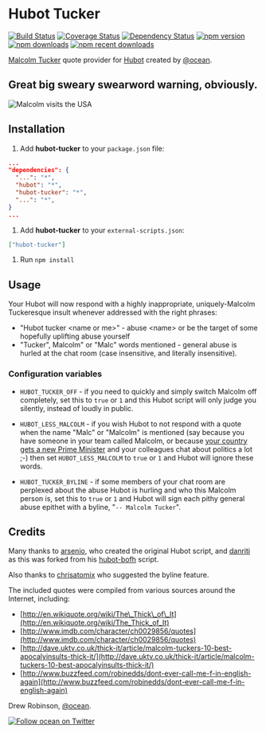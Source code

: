 # Hubot Tucker

[![Build Status](https://img.shields.io/travis/ocean/hubot-tucker.svg?style=flat-square)](https://travis-ci.org/ocean/hubot-tucker) [![Coverage Status](https://img.shields.io/coveralls/ocean/hubot-tucker/master.svg?style=flat-square)](https://coveralls.io/github/ocean/hubot-tucker?branch=master) [![Dependency Status](https://david-dm.org/ocean/hubot-tucker.svg?style=flat-square)](https://david-dm.org/ocean/hubot-tucker) [![npm version](https://img.shields.io/npm/v/hubot-tucker.svg?style=flat-square)](https://www.npmjs.com/package/hubot-tucker) [![npm downloads](https://img.shields.io/npm/dt/hubot-tucker.svg?style=flat-square&label=total%20downloads)](https://www.npmjs.com/package/hubot-tucker) [![npm recent downloads](https://img.shields.io/npm/dm/hubot-tucker.svg?style=flat-square&label=recent%20downloads)](https://www.npmjs.com/package/hubot-tucker)

[Malcolm Tucker](https://en.wikipedia.org/wiki/Malcolm_Tucker) quote provider for [Hubot](https://hubot.github.com) created by [@ocean][1].

## Great big sweary swearword warning, obviously.

<img src="https://i.imgur.com/AkuwSlW.png" title="Malcolm visits the USA" />

## Installation

1. Add **hubot-tucker** to your `package.json` file:

  ```json
  ...
  "dependencies": {
    "...": "*",
    "hubot": "*",
    "hubot-tucker": "*",
    "...": "*",
  }
  ...
  ```

1. Add **hubot-tucker** to your `external-scripts.json`:

  ```json
  ["hubot-tucker"]
  ```

1. Run `npm install`

## Usage

Your Hubot will now respond with a highly inappropriate, uniquely-Malcolm Tuckeresque insult whenever addressed with the right phrases:

- "Hubot tucker &lt;name or me&gt;" - abuse &lt;name&gt; or be the target of some hopefully uplifting abuse yourself
- "Tucker", Malcolm" or "Malc" words mentioned - general abuse is hurled at the chat room (case insensitive, and literally insensitive).

### Configuration variables

- `HUBOT_TUCKER_OFF` - if you need to quickly and simply switch Malcolm off completely, set this to `true` or `1` and this Hubot script will only judge you silently, instead of loudly in public.

- `HUBOT_LESS_MALCOLM` - if you wish Hubot to not respond with a quote when the name "Malc" or "Malcolm" is mentioned (say because you have someone in your team called Malcolm, or because [your country gets a new Prime Minister][5] and your colleagues chat about politics a lot ;-) then set `HUBOT_LESS_MALCOLM` to `true` or `1` and Hubot will ignore these words.

- `HUBOT_TUCKER_BYLINE` - if some members of your chat room are perplexed about the abuse Hubot is hurling and who this Malcolm person is, set this to `true` or `1` and Hubot will sign each pithy general abuse epithet with a byline, "`-- Malcolm Tucker`".

## Credits

Many thanks to [arsenio][2], who created the original Hubot script, and [danriti][3] as this was forked from his [hubot-bofh][4] script.

Also thanks to [chrisatomix][6] who suggested the byline feature.

The included quotes were compiled from various sources around the Internet, including:

- [http://en.wikiquote.org/wiki/The\_Thick\_of\_It](http://en.wikiquote.org/wiki/The_Thick_of_It)
- [http://www.imdb.com/character/ch0029856/quotes](http://www.imdb.com/character/ch0029856/quotes)
- [http://dave.uktv.co.uk/thick-it/article/malcolm-tuckers-10-best-apocalyinsults-thick-it/](http://dave.uktv.co.uk/thick-it/article/malcolm-tuckers-10-best-apocalyinsults-thick-it/)
- [http://www.buzzfeed.com/robinedds/dont-ever-call-me-f-in-english-again](http://www.buzzfeed.com/robinedds/dont-ever-call-me-f-in-english-again)
 
Drew Robinson, [@ocean][1].

[![Follow ocean on Twitter](https://img.shields.io/twitter/follow/ocean.svg?style=social)][1]

[1]: https://twitter.com/ocean
[2]: https://github.com/arsenio
[3]: https://github.com/danriti
[4]: https://github.com/danriti/hubot-bofh
[5]: https://en.wikipedia.org/wiki/Malcolm_Turnbull
[6]: https://github.com/chrisatomix
